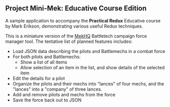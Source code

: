 ## Project Mini-Mek: Educative Course Edition

A sample application to accompany the **Practical Redux** Educative course by Mark Erikson, demonstrating various useful Redux techniques.

This is a miniature version of the [MekHQ](http://megamek.info/mekhq) Battletech campaign force manager tool.  The tentative list of planned features includes:

- Load JSON data describing the pilots and Battlemechs in a combat force
- For both pilots and Battlemechs:
  - Show a list of all items
  - Allow selection of an item in the list, and show details of the selected item
- Edit the details for a pilot
- Organize the pilots and their mechs into "lances" of four mechs, and the "lances" into a "company" of three lances.
- Add and remove pilots and mechs from the force
- Save the force back out to JSON
